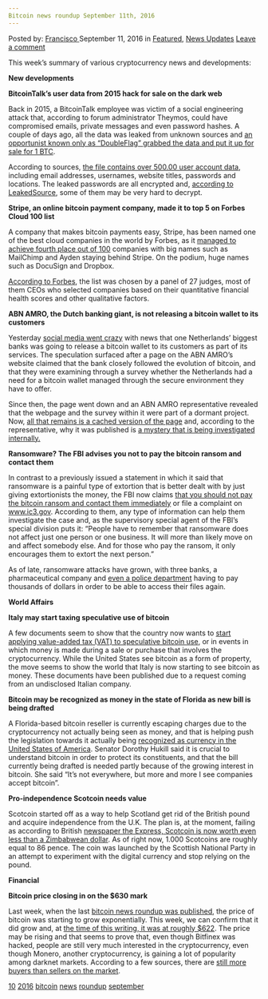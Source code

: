```yaml
---
Bitcoin news roundup September 11th, 2016
---
```

<article class="post-listing post-15409 post type-post status-publish format-standard has-post-thumbnail hentry  tag-545 tag-3336 tag-bitcoin tag-news tag-roundup tag-september">
    <div class="post-inner">
        <span>Posted by: <a href="https://www.deepdotweb.com/author/francisco/" title="">Francisco </a></span>
    <span>September 11, 2016</span>
    <span>in <a href="https://www.deepdotweb.com/category/deepdot-news/" rel="category tag">Featured</a>, <a href="https://www.deepdotweb.com/category/news-updates/" rel="category tag">News Updates</a></span>
    <span><a href="https://www.deepdotweb.com/2016/09/11/bitcoin-news-roundup-11-september-10-2016/#respond">Leave a comment</a></span>
    </p>
    <div class="clear"></div>
    <div class="entry">
    <p>This week’s summary of various cryptocurrency news and developments:</p>
    <p><strong>New developments</strong></p>
    <p><strong>BitcoinTalk&#8217;s user data from 2015 hack for sale on the dark web</strong></p>
    <p>Back in 2015, a BitcoinTalk employee was victim of a social engineering attack that, according to forum administrator Theymos, could have compromised emails, private messages and even password hashes. A couple of days ago, all the data was leaked from unknown sources and <a href="http://www.bitcoinmythsexposed.com/hacked-bitcointalk-org-user-data-goes-up-for-sale-on-dark-web/">an opportunist known only as “DoubleFlag” grabbed the data and put it up for sale for 1 BTC</a>.</p>
    <p>According to sources, <a href="https://www.cryptocoinsnews.com/pro-independence-cryptocurrency-scotcoin-needs-value-gains/">the file contains over 500.00 user account data</a>, including email addresses, usernames, website titles, passwords and locations. The leaked passwords are all encrypted and, <a href="http://forklog.net/leakedsource-reveals-details-about-btc-e-and-bitcointalk-hacks/">according to LeakedSource</a>, some of them may be very hard to decrypt.</p>
    <p><strong>Stripe, an online bitcoin payment company, made it to top 5 on Forbes Cloud 100 list</strong></p>
    <p>A company that makes bitcoin payments easy, Stripe, has been named one of the best cloud companies in the world by Forbes, as it <a href="http://www.forbes.com/pictures/fhgl45kiml/4-stripe/">managed to achieve fourth place out of 100</a> companies with big names such as MailChimp and Ayden staying behind Stripe. On the podium, huge names such as DocuSign and Dropbox.</p>
    <p><a href="http://www.forbes.com/sites/alexkonrad/2016/09/07/the-cloud-100-the-next-leaders-in-cloud-computing/">According to Forbes</a>, the list was chosen by a panel of 27 judges, most of them CEOs who selected companies based on their quantitative financial health scores and other qualitative factors.</p>
    <p><strong>ABN AMRO, the Dutch banking giant, is not releasing a bitcoin wallet to its customers</strong></p>
    <p>Yesterday <a href="https://www.reddit.com/r/Bitcoin/comments/51t3ie/major_dutch_and_european_bank_abn_amro_is_working/">social media went crazy</a> with news that one Netherlands’ biggest banks was going to release a bitcoin wallet to its customers as part of its services. The speculation surfaced after a page on the ABN AMRO’s website claimed that the bank closely followed the evolution of bitcoin, and that they were examining through a survey whether the Netherlands had a need for a bitcoin wallet managed through the secure environment they have to offer.</p>
    <p>Since then, the page went down and an ABN AMRO representative revealed that the webpage and the survey within it were part of a dormant project. Now, <a href="https://webcache.googleusercontent.com/search?q=cache:bLDWpVdb5qIJ:https://www.abnamro.nl/nl/prive/actuele-informatie/bitcoins.html+&amp;cd=1&amp;hl=nl&amp;ct=clnk&amp;gl=nl">all that remains is a cached version of the page</a> and, according to the representative, why it was published is <a href="/cdn-cgi/l/email-protection#db9babbaafb1bab5afbea9fee9eb93beaffee9ebb2a8fee9ebb5b4bcfee9ebbeadbeb5fee9ebbebeb5fee9eba9bababfa8beb7fee9ebb3b4befee9ebbfb2affee9ebb9bea9b2b8b3affee9ebb5babaa9fee9ebadb4a9beb5fee9ebb2a8fee9ebbcbeb0b4b6beb5f5fee9eb9fb2affee9ebacb4a9bfaffee9ebadbea9bfbea9fee9ebb2b5afbea9b5fee9ebaeb2afbcbea1b4b8b3aff5fee9eb96b2b1b5fee9ebbea3b8aeaea8fee9ebfeeebe91bea9beb6a2">a mystery that is being investigated internally.</a></p>
    <p><strong>Ransomware? The FBI advises you not to pay the bitcoin ransom and contact them</strong></p>
    <p>In contrast to a previously issued a statement in which it said that ransomware is a painful type of extortion that is better dealt with by just giving extortionists the money, the FBI now claims <a href="http://www.darkreading.com/attacks-breaches/fbi-official-explains-what-to-do-in-a-ransomware-attack/d/d-id/1326842">that you should not pay the bitcoin ransom and contact them immediately</a> or file a complaint on <a href="http://www.ic3.gov">www.ic3.gov</a>. According to them, any type of information can help them investigate the case and, as the supervisory special agent of the FBI’s special division puts it: &#8220;People have to remember that ransomware does not affect just one person or one business. It will more than likely move on and affect somebody else. And for those who pay the ransom, it only encourages them to extort the next person.”</p>
    <p>As of late, ransomware attacks have grown, with three banks, a pharmaceutical company and <a href="https://www.cryptocoinsnews.com/melrose-police-pay-1-bitcoin-to-get-rid-of-ransomware/">even a police department</a> having to pay thousands of dollars in order to be able to access their files again.</p>
    <p><strong>World Affairs</strong></p>
    <p><strong>Italy may start taxing speculative use of bitcoin</strong></p>
    <p>A few documents seem to show that the country now wants to <a href="http://www.taxationinfonews.com/2016/09/italy-to-tax-speculative-bitcoin-profits/">start applying value-added tax (VAT) to speculative bitcoin use</a>, or in events in which money is made during a sale or purchase that involves the cryptocurrency. While the United States see bitcoin as a form of property, the move seems to show the world that Italy is now starting to see bitcoin as money. These documents have been published due to a request coming from an undisclosed Italian company.</p>
    <p><strong>Bitcoin may be recognized as money in the state of Florida as new bill is being drafted</strong></p>
    <p>A Florida-based bitcoin reseller is currently escaping charges due to the cryptocurrency not actually being seen as money, and that is helping push the legislation towards it actually being <a href="http://forklog.net/bitcoin-may-be-recognized-as-money-in-the-usa/">recognized as currency in the United States of America</a>. Senator Dorothy Hukill said it is crucial to understand bitcoin in order to protect its constituents, and that the bill currently being drafted is needed partly because of the growing interest in bitcoin. She said “It’s not everywhere, but more and more I see companies accept bitcoin”.</p>
    <p><strong>Pro-independence Scotcoin needs value</strong></p>
    <p>Scotcoin started off as a way to help Scotland get rid of the British pound and acquire independence from the U.K. The plan is, at the moment, failing as according to British <a href="http://www.express.co.uk/news/uk/706781/Sturgeon-s-Indy-supporters-launch-Scot-currency-but-value-is-less-than-ZIMBABWEAN-DOLLAR">newspaper the Express, Scotcoin is now worth even less than a Zimbabwean dollar</a>. As of right now, 1.000 Scotcoins are roughly equal to 86 pence. The coin was launched by the Scottish National Party in an attempt to experiment with the digital currency and stop relying on the pound.</p>
    <p><strong>Financial</strong></p>
    <p><strong>Bitcoin price closing in on the $630 mark</strong></p>
    <p>Last week, when the last <a href="https://www.deepdotweb.com/2016/09/04/bitcoin-news-roundup-4th-september-2016/">bitcoin news roundup was published</a>, the price of bitcoin was starting to grow exponentially. This week, we can confirm that it did grow and, at <a href="http://www.coindesk.com/price/">the time of this writing, it was at roughly $622</a>. The price may be rising and that seems to prove that, even though Bitfinex was hacked, people are still very much interested in the cryptocurrency, even though Monero, another cryptocurrency, is gaining a lot of popularity among darknet markets. According to a few sources, there are <a href="https://www.cryptocoinsnews.com/bitcoin-price-9-2016/">still more buyers than sellers on the market</a>.</p>
    </div>
    <a href="https://www.deepdotweb.com/tag/10/" rel="tag">10</a> <a href="https://www.deepdotweb.com/tag/2016/" rel="tag">2016</a> <a href="https://www.deepdotweb.com/tag/bitcoin/" rel="tag">bitcoin</a> <a href="https://www.deepdotweb.com/tag/news/" rel="tag">news</a> <a href="https://www.deepdotweb.com/tag/roundup/" rel="tag">roundup</a> <a href="https://www.deepdotweb.com/tag/september/" rel="tag">september</a></span> <span style="display:none" class="updated">2016-09-11</span>
    <div style="display:none" class="vcard author" itemprop="author" itemscope itemtype="http://schema.org/Person"><strong class="fn" itemprop="name"><a href="https://www.deepdotweb.com/author/francisco/" title="Posts by Francisco" rel="author">Francisco</a></strong></div>
    

